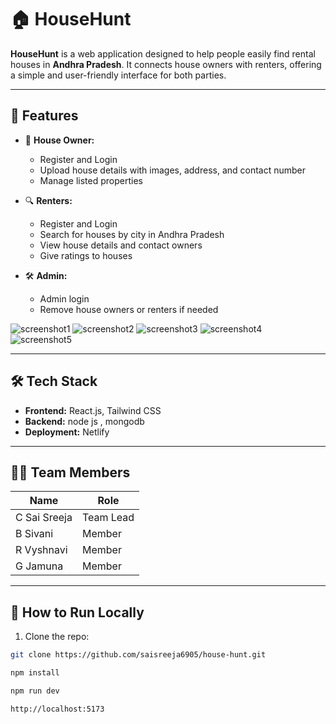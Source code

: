 # 🏠 HouseHunt

**HouseHunt** is a web application designed to help people easily find rental houses in **Andhra Pradesh**. It connects house owners with renters, offering a simple and user-friendly interface for both parties.

---

## 🚀 Features

- 🏡 **House Owner:**
  - Register and Login
  - Upload house details with images, address, and contact number
  - Manage listed properties

- 🔍 **Renters:**
  - Register and Login
  - Search for houses by city in Andhra Pradesh
  - View house details and contact owners
  - Give ratings to houses

- 🛠️ **Admin:**
  - Admin login
  - Remove house owners or renters if needed


![screenshot1](https://github.com/user-attachments/assets/da5c0629-0087-4f38-ba1a-1940127a42c2)
![screenshot2](https://github.com/user-attachments/assets/1841386f-242d-4c21-ac54-15c620f7adf6)
![screenshot3](https://github.com/user-attachments/assets/b1026b9a-c348-42db-bcdc-c648df7bcb66)
![screenshot4](https://github.com/user-attachments/assets/78a61545-7bb5-4f04-bbb1-400e9025516c)
![screenshot5](https://github.com/user-attachments/assets/a968f19d-f673-49c9-8609-1deefd1eb46b)

---

## 🛠️ Tech Stack

- **Frontend:** React.js, Tailwind CSS
- **Backend:** node js , mongodb
- **Deployment:** Netlify 

---

## 👨‍💻 Team Members

|      Name        |    Role    |
|----------------- |------------|
| C Sai Sreeja     | Team Lead  |
| B Sivani         | Member     |
| R Vyshnavi       | Member     |
| G Jamuna         | Member     |

---

## 📂 How to Run Locally

1. Clone the repo:
```bash
git clone https://github.com/saisreeja6905/house-hunt.git

npm install

npm run dev

http://localhost:5173

